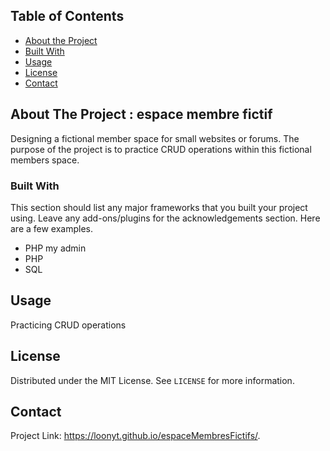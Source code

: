 
<!-- TABLE OF CONTENTS -->
## Table of Contents

* [About the Project](#about-the-project)
* [Built With](#built-with)
* [Usage](#usage)
* [License](#license)
* [Contact](#contact)




<!-- ABOUT THE PROJECT -->
## About The Project : espace membre fictif

Designing a fictional member space for small websites or forums. The purpose of the project is to practice CRUD operations within this fictional members space. 

### Built With
This section should list any major frameworks that you built your project using. Leave any add-ons/plugins for the acknowledgements section. Here are a few examples.
* PHP my admin
* PHP
* SQL


<!-- USAGE EXAMPLES -->
## Usage

Practicing CRUD operations


<!-- LICENSE -->
## License

Distributed under the MIT License. See `LICENSE` for more information.



<!-- CONTACT -->
## Contact

Project Link: https://loonyt.github.io/espaceMembresFictifs/.




